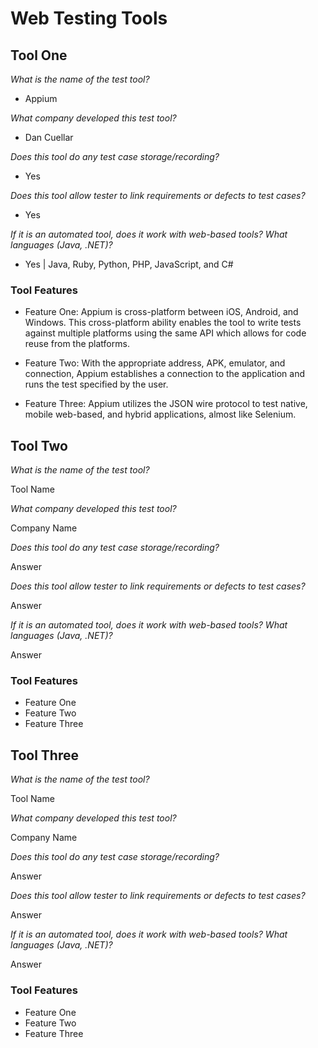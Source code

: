 # Web Testing Tools

## Tool One

_What is the name of the test tool?_ 

* Appium

_What company developed this test tool?_ 

* Dan Cuellar

_Does this tool do any test case storage/recording?_ 

* Yes

_Does this tool allow tester to link requirements or defects to test cases?_ 

* Yes

_If it is an automated tool, does it work with web-based tools? What languages (Java, .NET)?_ 

* Yes | Java, Ruby, Python, PHP, JavaScript, and C#

### Tool Features
* Feature One: Appium is cross-platform between iOS, Android, and Windows. This cross-platform ability enables the tool to write tests against multiple platforms using the same API which allows for code reuse from the platforms.

* Feature Two: With the appropriate address, APK, emulator, and connection, Appium establishes a connection to the application and runs the test specified by the user.

* Feature Three: Appium utilizes the JSON wire protocol to test native, mobile web-based, and hybrid applications, almost like Selenium.

## Tool Two

_What is the name of the test tool?_ 

Tool Name

_What company developed this test tool?_ 

Company Name

_Does this tool do any test case storage/recording?_ 

Answer

_Does this tool allow tester to link requirements or defects to test cases?_ 

Answer

_If it is an automated tool, does it work with web-based tools? What languages (Java, .NET)?_ 

Answer

### Tool Features
* Feature One
* Feature Two
* Feature Three

## Tool Three

_What is the name of the test tool?_ 

Tool Name

_What company developed this test tool?_ 

Company Name

_Does this tool do any test case storage/recording?_ 

Answer

_Does this tool allow tester to link requirements or defects to test cases?_ 

Answer

_If it is an automated tool, does it work with web-based tools? What languages (Java, .NET)?_ 

Answer

### Tool Features
* Feature One
* Feature Two
* Feature Three
